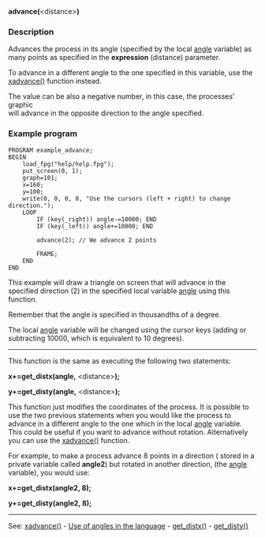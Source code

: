**advance(**&lt;distance&gt;**)**

### Description

Advances the process in its angle (specified by the local [angle](local_angle.md) variable)
as many points as specified in the **expression** (distance) parameter.

To advance in a different angle to the one specified in this variable, use the
[xadvance()](xadvance().md) function instead.

The value can be also a negative number, in this case, the processes' graphic  
will advance in the opposite direction to the angle specified.

### Example program
```
PROGRAM example_advance;
BEGIN
    load_fpg("help/help.fpg");
    put_screen(0, 1);
    graph=101;
    x=160;
    y=100;
    write(0, 0, 0, 0, "Use the cursors (left + right) to change direction.");
    LOOP
        IF (key(_right)) angle-=10000; END
        IF (key(_left)) angle+=10000; END

        advance(2); // We advance 2 points

        FRAME;
    END
END
```


This example will draw a triangle on screen that will advance in the specified
direction (2) in the specified local variable [angle](local_angle.md) using this function.

Remember that the angle is specified in thousandths of a degree.

The local [angle](local_angle.md) variable will be changed using the cursor keys
(adding or subtracting 10000, which is equivalent to 10 degrees).

---------------------------------------


This function is the same as executing the following two statements:

  **x+=get_distx(angle,** &lt;distance&gt;**);**

  **y+=get_disty(angle,** &lt;distance&gt;**);**


This function just modifies the coordinates of the process.
It is possible to use the two previous statements when you would like the
process to advance in a different angle to the one which in the local
[angle](local_angle.md) variable. This could be useful if you want to advance without
rotation.  Alternatively you can use the [xadvance()](xadvance().md) function.

For example, to make a process advance 8 points in a direction ( 
stored in a private variable called **angle2**) but rotated in another direction,
(the [angle](local_angle.md) variable), you would use:

  **x+=get_distx(angle2, 8);**

  **y+=get_disty(angle2, 8);**


---------------------------------------
See: [xadvance()](xadvance().md) - [Use of angles in the language](use_of_angles_in_the_languagedot.md) - [get_distx()](get_distx().md) - [get_disty()](get_disty().md)

